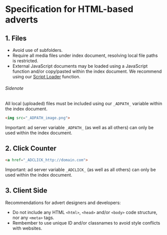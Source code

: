 # Specification for HTML-based adverts

## 1. Files
* Avoid use of subfolders.
* Require all media files under index document, resolving local file paths is restricted.
* External JavaScript documents may be loaded using a JavaScript function and/or copy/pasted within the index document. We recommend using our [Script Loader](http://www.github.com) function.

###### Sidenote
All local (uploaded) files must be included using our `_ADPATH_` variable within the index document.

```html
<img src="_ADPATH_image.png">
```

Important: ad server variable `_ADPATH_` (as well as all others) can only be used within the index document.

## 2. Click Counter

```html
<a href="_ADCLICK_http://domain.com">
```

Important: ad server variable `_ADCLICK_` (as well as all others) can only be used within the index document.

## 3. Client Side

Recommendations for advert designers and developers:

* Do not include any HTML `<html>`, `<head>` and/or `<body>` code structure, nor any `<meta>` tags.
* Rembember to use unique ID and/or classnames to avoid style conflicts with websites. 
